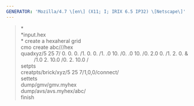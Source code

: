 ```yaml
---
GENERATOR: 'Mozilla/4.7 \[en\] (X11; I; IRIX 6.5 IP32) \[Netscape\]'
---
```


> \*\
> \*input.hex\
> \* create a hexaheral grid\
> cmo create abc///hex\
> quadxyz/5 25 7/ 0. 0. 0. /1. 0. 0. /1. .0 10. /0. .0 10. /0. 2.0 0.
> /1. 2. 0. &\
>          /1.0 2. 10.0 /0. 2. 10.0 /\
> setpts\
> creatpts/brick/xyz/5 25 7/1,0,0/connect/\
> settets\
> dump/gmv/gmv.myhex\
> dump/avs/avs.myhex/abc/\
> finish
